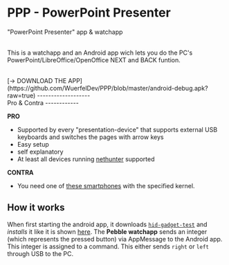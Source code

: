 # PPP - PowerPoint Presenter
"PowerPoint Presenter" app &amp; watchapp
<br><br>

This is a watchapp and an Android app wich lets you do the PC's PowerPoint/LibreOffice/OpenOffice NEXT and BACK funtion.



<br>
[→ DOWNLOAD THE APP](https://github.com/WuerfelDev/PPP/blob/master/android-debug.apk?raw=true)
-------------------

<br>
Pro & Contra
------------

<b>PRO</b>
- Supported by every "presentation-device" that supports external USB keyboards and switches the pages with arrow keys
- Easy setup
- self explanatory
- At least all devices running [nethunter](https://github.com/pelya/android-keyboard-gadget#installation) supported

<b>CONTRA</b>
- You need one of [these smartphones](https://github.com/pelya/android-keyboard-gadget#installation) with the specified kernel.




How it works
------------

When first starting the android app, it downloads [`hid-gadget-test`](https://github.com/pelya/android-keyboard-gadget) and <i>installs</i> it like it is shown [here](https://github.com/pelya/android-keyboard-gadget#scripting).
The <b>Pebble watchapp</b> sends an integer (which represents the pressed button) via AppMessage to the Android app. This integer is assigned to a command. This either sends `right` or `left` through USB to the PC.



